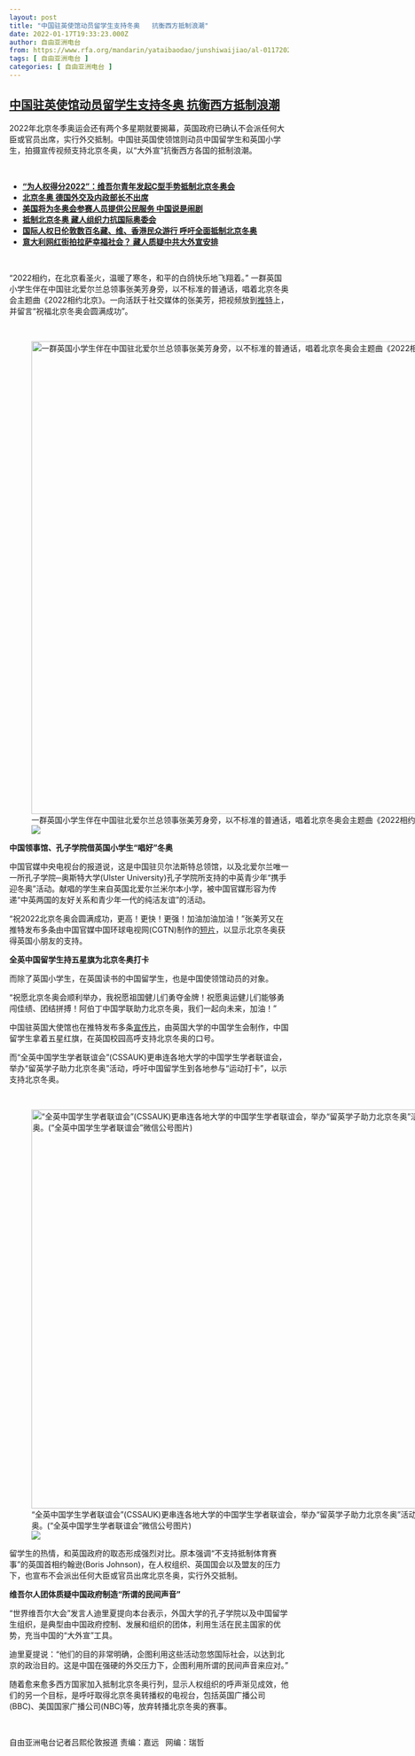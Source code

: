 ```yaml
---
layout: post
title: "中国驻英使馆动员留学生支持冬奥   抗衡西方抵制浪潮"
date: 2022-01-17T19:33:23.000Z
author: 自由亚洲电台
from: https://www.rfa.org/mandarin/yataibaodao/junshiwaijiao/al-01172022141430.html
tags: [ 自由亚洲电台 ]
categories: [ 自由亚洲电台 ]
---
```

<!--1642448003000-->
[中国驻英使馆动员留学生支持冬奥   抗衡西方抵制浪潮](https://www.rfa.org/mandarin/yataibaodao/junshiwaijiao/al-01172022141430.html)
------

<div>
<p>2022年北京冬季奥运会还有两个多星期就要揭幕，英国政府已确认不会派任何大臣或官员出席，实行外交抵制。中国驻英国使领馆则动员中国留学生和英国小学生，拍摄宣传视频支持北京冬奥，以“大外宣”抗衡西方各国的抵制浪潮。</p><p><br/></p><ul><li><a href="https://www.rfa.org/mandarin/yataibaodao/renquanfazhi/sc-12302021130316.html"><strong>“为人权得分2022”：维吾尔青年发起C型手势抵制北京冬奥会</strong></a></li><li><strong><a href="https://www.rfa.org/mandarin/yataibaodao/junshiwaijiao/cl-12292021143639.html">北京冬奥 德国外交及内政部长不出席</a></strong></li><li><strong><a href="https://www.rfa.org/mandarin/yataibaodao/junshiwaijiao/cl-12292021143639.html">美国将为冬奥会参赛人员提供公民服务 中国说是闹剧</a></strong></li><li><a href="https://www.rfa.org/mandarin/yataibaodao/shaoshuminzu/rc-12232021141412.html"><strong>抵制北京冬奥 藏人组织力抗国际奥委会</strong></a></li><li><a href="https://www.rfa.org/mandarin/yataibaodao/renquanfazhi/lx-12102021204718.html"><strong>国际人权日伦敦数百名藏、维、香港民众游行 呼吁全面抵制北京冬奥</strong></a></li><li><strong><a href="https://www.rfa.org/mandarin/yataibaodao/shaoshuminzu/hx1125a-11252021042941.html">意大利网红街拍拉萨幸福社会？ 藏人质疑中共大外宣安排</a></strong></li></ul><p><br/></p><p>“2022相约，在北京看圣火，温暖了寒冬，和平的白鸽快乐地飞翔着。” 一群英国小学生伴在中国驻北爱尔兰总领事张美芳身旁，以不标准的普通话，唱着北京冬奥会主题曲《2022相约北京》。一向活跃于社交媒体的张美芳，把视频放到<a href="https://twitter.com/CGMeifangZhang/status/1481769687776219136">推特</a>上，并留言“祝福北京冬奥会圆满成功”。</p><p><br/></p><ul></ul><p><figure class="image-richtext image-inline captioned" style="width:1280px;"><img alt="一群英国小学生伴在中国驻北爱尔兰总领事张美芳身旁，以不标准的普通话，唱着北京冬奥会主题曲《2022相约北京》。(中国驻贝尔法斯特总领馆官网图片)" height="853" src="https://www.rfa.org/mandarin/yataibaodao/junshiwaijiao/al-01172022141430.html/m0117al-2.jpg/@@images/b165323d-ee1e-4a90-9bf7-3ee7b5f1e81f.jpeg" title="M0117AL-2.jpg" width="1280"/><figcaption class="image-caption">一群英国小学生伴在中国驻北爱尔兰总领事张美芳身旁，以不标准的普通话，唱着北京冬奥会主题曲《2022相约北京》。(中国驻贝尔法斯特总领馆官网图片)</figcaption><small></small><div id="zoomattribute"><a data-caption="一群英国小学生伴在中国驻北爱尔兰总领事张美芳身旁，以不标准的普通话，唱着北京冬奥会主题曲《2022相约北京》。(中国驻贝尔法斯特总领馆官网图片)" data-fancybox="" href="https://www.rfa.org/mandarin/yataibaodao/junshiwaijiao/al-01172022141430.html/m0117al-2.jpg" id="single_image" title="一群英国小学生伴在中国驻北爱尔兰总领事张美芳身旁，以不标准的普通话，唱着北京冬奥会主题曲《2022相约北京》。(中国驻贝尔法斯特总领馆官网图片)"><img src="/++plone++rfa-resources/img/icon-zoom.png"/></a></div></figure></p><p><strong>中国领事馆、孔子学院借英国小学生“唱好”冬奥</strong></p><p>中国官媒中央电视台的报道说，这是中国驻贝尔法斯特总领馆，以及北爱尔兰唯一一所孔子学院─奥斯特大学(Ulster University)孔子学院所支持的中英青少年“携手迎冬奥”活动。献唱的学生来自英国北爱尔兰米尔本小学，被中国官媒形容为传递“中英两国的友好关系和青少年一代的纯洁友谊”的活动。</p><p>“祝2022北京冬奥会圆满成功，更高！更快！更强！加油加油加油！”张美芳又在推特发布多条由中国官媒中国环球电视网(CGTN)制作的<a href="https://twitter.com/CGMeifangZhang/status/1482902997436968961">短片</a>，以显示北京冬奥获得英国小朋友的支持。</p><p><strong>全英中国留学生持五星旗为北京冬奥打卡</strong></p><p>而除了英国小学生，在英国读书的中国留学生，也是中国使领馆动员的对象。</p><p>“祝愿北京冬奥会顺利举办，我祝愿祖国健儿们勇夺金牌！祝愿奥运健儿们能够勇闯佳绩、团结拼搏！阿伯丁中国学联助力北京冬奥，我们一起向未来，加油！”</p><p>中国驻英国大使馆也在推特发布多条<a href="https://twitter.com/ChineseEmbinUK/status/1482453438034333698">宣传片</a>，由英国大学的中国学生会制作，中国留学生拿着五星红旗，在英国校园高呼支持北京冬奥的口号。</p><p>而“全英中国学生学者联谊会”(CSSAUK)更串连各地大学的中国学生学者联谊会，举办“留英学子助力北京冬奥”活动，呼吁中国留学生到各地参与“运动打卡”，以示支持北京冬奥。</p><p><br/></p><p><figure class="image-richtext image-inline captioned" style="width:1080px;"><img alt="“全英中国学生学者联谊会”(CSSAUK)更串连各地大学的中国学生学者联谊会，举办“留英学子助力北京冬奥”活动，呼吁中国留学生到各地参与“运动打卡”，以示支持北京冬奥。(“全英中国学生学者联谊会”微信公号图片)" height="720" src="https://www.rfa.org/mandarin/yataibaodao/junshiwaijiao/al-01172022141430.html/m0117al-4.jpg/@@images/17fec65a-a0e6-4325-bf6a-91bddf820cec.jpeg" title="M0117AL-4.jpg" width="1080"/><figcaption class="image-caption">“全英中国学生学者联谊会”(CSSAUK)更串连各地大学的中国学生学者联谊会，举办“留英学子助力北京冬奥”活动，呼吁中国留学生到各地参与“运动打卡”，以示支持北京冬奥。(“全英中国学生学者联谊会”微信公号图片)</figcaption><small></small><div id="zoomattribute"><a data-caption="“全英中国学生学者联谊会”(CSSAUK)更串连各地大学的中国学生学者联谊会，举办“留英学子助力北京冬奥”活动，呼吁中国留学生到各地参与“运动打卡”，以示支持北京冬奥。(“全英中国学生学者联谊会”微信公号图片)" data-fancybox="" href="https://www.rfa.org/mandarin/yataibaodao/junshiwaijiao/al-01172022141430.html/m0117al-4.jpg" id="single_image" title="“全英中国学生学者联谊会”(CSSAUK)更串连各地大学的中国学生学者联谊会，举办“留英学子助力北京冬奥”活动，呼吁中国留学生到各地参与“运动打卡”，以示支持北京冬奥。(“全英中国学生学者联谊会”微信公号图片)"><img src="/++plone++rfa-resources/img/icon-zoom.png"/></a></div></figure></p><p>留学生的热情，和英国政府的取态形成强烈对比。原本强调“不支持抵制体育赛事”的英国首相约翰逊(Boris Johnson)，在人权组织、英国国会以及盟友的压力下，也宣布不会派出任何大臣或官员出席北京冬奥，实行外交抵制。</p><p><strong>维吾尔人团体质疑中国政府制造“所谓的民间声音”</strong></p><p>“世界维吾尔大会”发言人迪里夏提向本台表示，外国大学的孔子学院以及中国留学生组织，是典型由中国政府控制、发展和组织的团体，利用生活在民主国家的优势，充当中国的“大外宣”工具。</p><p>迪里夏提说：“他们的目的非常明确，企图利用这些活动忽悠国际社会，以达到北京的政治目的。这是中国在强硬的外交压力下，企图利用所谓的民间声音来应对。”</p><p>随着愈来愈多西方国家加入抵制北京冬奥行列，显示人权组织的呼声渐见成效，他们的另一个目标，是呼吁取得北京冬奥转播权的电视台，包括英国广播公司(BBC)、美国国家广播公司(NBC)等，放弃转播北京冬奥的赛事。</p><p><br/></p><p>自由亚洲电台记者吕熙伦敦报道 责编：嘉远   网编：瑞哲</p>
</div>
